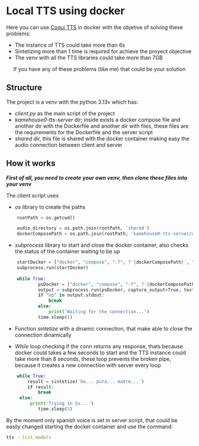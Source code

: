# **Local TTS using docker**

Here you can use [Coqui TTS](https://github.com/coqui-ai/TTS) in docker with the objetive of solving these problems:
- The instance of TTS could take more than 6s
- Sintetizing more than 1 time is required for achieve the proyect objective
- The venv with all the TTS libraries could take more than 7GB


<div align = "center">
If you have any of these problems (like me) that could be your solution
</div>

## Structure

The project is a venv with the python 3.13v which has:
- *client.py* as the main script of the project
- *kamehouse0-tts-server* dir; inside exists a docker compose file and another dir with the Dockerfile and another dir with files, these files are the requirements for the Dockerfile and the server script
- *shared* dir, this file is shared with the docker container making easy the audio connection between client and server


## How it works

***First of all, you need to create your own venv, then clone these files into your venv***

The client script uses 

- *os* library to create the paths
```python	
	rootPath = os.getcwd()

	audio_directory = os.path.join(rootPath, 'shared')
	dockerComposePath = os.path.join(rootPath, 'kamehouse0-tts-server/docker-compose.yml')	
```

- *subprocess* library to start and close the docker container, also checks the status of the container waiting to be up
```python	
	startDocker = ["docker", "compose", "-f", f'{dockerComposePath}', "up", "-d"]
	subprocess.run(startDocker)	
	
	while True:
    		psDocker = ["docker", "compose", "-f", f'{dockerComposePath}', "ps"]
    		output = subprocess.run(psDocker, capture_output=True, text=True)
    		if "Up" in output.stdout:
        		break
    		else:
        		print('Waiting for the connection...')
    		time.sleep(1)
```

- Function *sintetize* with a dinamic connection, that make able to close the connection dinamically

- *While* loop checking if the conn returns any response, thats because docker could takes a few seconds to start and the TTS instance could take more than 8 seconds, these loop prevents the broken pipe, because it creates a new connection with server every loop
```python	
	while True:
    	result = sintetize('De... puta... madre...')
    	if result:
        	break
   	 else:
   	     print('Trying in 5s...')
    	    time.sleep(5)
```


By the moment only spanish voice is set in server script, that could be easily changed starting the docker container and use the command:
```bash
tts --list_models
```







